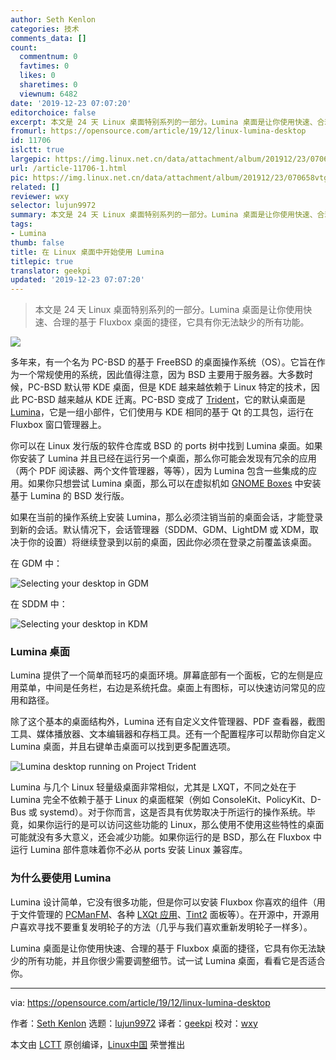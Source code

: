 ```yaml
---
author: Seth Kenlon
categories: 技术
comments_data: []
count:
  commentnum: 0
  favtimes: 0
  likes: 0
  sharetimes: 0
  viewnum: 6482
date: '2019-12-23 07:07:20'
editorchoice: false
excerpt: 本文是 24 天 Linux 桌面特别系列的一部分。Lumina 桌面是让你使用快速、合理的基于 Fluxbox 桌面的捷径，它具有你无法缺少的所有功能。
fromurl: https://opensource.com/article/19/12/linux-lumina-desktop
id: 11706
islctt: true
largepic: https://img.linux.net.cn/data/attachment/album/201912/23/070658vtgg3wkrpg5g36rs.jpg
url: /article-11706-1.html
pic: https://img.linux.net.cn/data/attachment/album/201912/23/070658vtgg3wkrpg5g36rs.jpg.thumb.jpg
related: []
reviewer: wxy
selector: lujun9972
summary: 本文是 24 天 Linux 桌面特别系列的一部分。Lumina 桌面是让你使用快速、合理的基于 Fluxbox 桌面的捷径，它具有你无法缺少的所有功能。
tags:
- Lumina
thumb: false
title: 在 Linux 桌面中开始使用 Lumina
titlepic: true
translator: geekpi
updated: '2019-12-23 07:07:20'
---
```



> 
> 本文是 24 天 Linux 桌面特别系列的一部分。Lumina 桌面是让你使用快速、合理的基于 Fluxbox 桌面的捷径，它具有你无法缺少的所有功能。
> 
> 
> 


![](/data/attachment/album/201912/23/070658vtgg3wkrpg5g36rs.jpg)


多年来，有一个名为 PC-BSD 的基于 FreeBSD 的桌面操作系统（OS）。它旨在作为一个常规使用的系统，因此值得注意，因为 BSD 主要用于服务器。大多数时候，PC-BSD 默认带 KDE 桌面，但是 KDE 越来越依赖于 Linux 特定的技术，因此 PC-BSD 越来越从 KDE 迁离。PC-BSD 变成了 [Trident](https://project-trident.org/)，它的默认桌面是 [Lumina](https://lumina-desktop.org/)，它是一组小部件，它们使用与 KDE 相同的基于 Qt 的工具包，运行在 Fluxbox 窗口管理器上。


你可以在 Linux 发行版的软件仓库或 BSD 的 ports 树中找到 Lumina 桌面。如果你安装了 Lumina 并且已经在运行另一个桌面，那么你可能会发现有冗余的应用（两个 PDF 阅读器、两个文件管理器，等等），因为 Lumina 包含一些集成的应用。如果你只想尝试 Lumina 桌面，那么可以在虚拟机如 [GNOME Boxes](https://opensource.com/article/19/5/getting-started-gnome-boxes-virtualization) 中安装基于 Lumina 的 BSD 发行版。


如果在当前的操作系统上安装 Lumina，那么必须注销当前的桌面会话，才能登录到新的会话。默认情况下，会话管理器（SDDM、GDM、LightDM 或 XDM，取决于你的设置）将继续登录到以前的桌面，因此你必须在登录之前覆盖该桌面。


在 GDM 中：


![Selecting your desktop in GDM](/data/attachment/album/201912/23/070722llb9m1xm2lsguunx.jpg "Selecting your desktop in GDM")


在 SDDM 中：


![Selecting your desktop in KDM](/data/attachment/album/201912/23/070722rtp4riotq4ktwokn.jpg "Selecting your desktop in KDM")


### Lumina 桌面


Lumina 提供了一个简单而轻巧的桌面环境。屏幕底部有一个面板，它的左侧是应用菜单，中间是任务栏，右边是系统托盘。桌面上有图标，可以快速访问常见的应用和路径。


除了这个基本的桌面结构外，Lumina 还有自定义文件管理器、PDF 查看器，截图工具、媒体播放器、文本编辑器和存档工具。还有一个配置程序可以帮助你自定义 Lumina 桌面，并且右键单击桌面可以找到更多配置选项。


![Lumina desktop running on Project Trident](/data/attachment/album/201912/23/070723x5nzvn4tnffu4ub7.jpg "Lumina desktop running on Project Trident")


Lumina 与几个 Linux 轻量级桌面非常相似，尤其是 LXQT，不同之处在于 Lumina 完全不依赖于基于 Linux 的桌面框架（例如 ConsoleKit、PolicyKit、D-Bus 或 systemd）。对于你而言，这是否具有优势取决于所运行的操作系统。毕竟，如果你运行的是可以访问这些功能的 Linux，那么使用不使用这些特性的桌面可能就没有多大意义，还会减少功能。如果你运行的是 BSD，那么在 Fluxbox 中运行 Lumina 部件意味着你不必从 ports 安装 Linux 兼容库。


### 为什么要使用 Lumina


Lumina 设计简单，它没有很多功能，但是你可以安装 Fluxbox 你喜欢的组件（用于文件管理的 [PCManFM](https://wiki.lxde.org/en/PCManFM)、各种 [LXQt 应用](http://lxqt.org)、[Tint2](https://opensource.com/article/19/1/productivity-tool-tint2) 面板等）。在开源中，开源用户喜欢寻找不要重复发明轮子的方法（几乎与我们喜欢重新发明轮子一样多）。


Lumina 桌面是让你使用快速、合理的基于 Fluxbox 桌面的捷径，它具有你无法缺少的所有功能，并且你很少需要调整细节。试一试 Lumina 桌面，看看它是否适合你。




---


via: <https://opensource.com/article/19/12/linux-lumina-desktop>


作者：[Seth Kenlon](https://opensource.com/users/seth) 选题：[lujun9972](https://github.com/lujun9972) 译者：[geekpi](https://github.com/geekpi) 校对：[wxy](https://github.com/wxy)


本文由 [LCTT](https://github.com/LCTT/TranslateProject) 原创编译，[Linux中国](https://linux.cn/) 荣誉推出